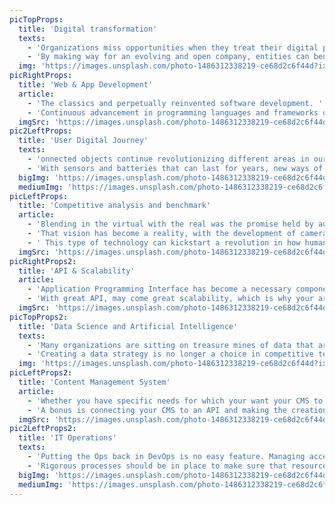```yaml
---
picTopProps:
  title: 'Digital transformation'
  texts:
    - 'Organizations miss opportunities when they treat their digital presence as static and unrelated to the rest of what the digital world has to offer.'
    - 'By making way for an evolving and open company, entities can benefit from what the internet has the best to offer, whether it is by interconnecting their very own tools, or by making use of several connectable technologies that can push their digital presence forward.'
  img: 'https://images.unsplash.com/photo-1486312338219-ce68d2c6f44d?ixlib=rb-4.0.3&ixid=MnwxMjA3fDB8MHxwaG90by1wYWdlfHx8fGVufDB8fHx8&auto=format&fit=crop&w=2372&q=80'
picRightProps:
  title: 'Web & App Development'
  article:
    - 'The classics and perpetually reinvented software development. '
    - 'Continuous advancement in programming languages and frameworks opens the way to more innovative and performing digital experiences, which helps redefine the format that can be used by organizations in their digital presence and the depth of technological possibilities they want to explore'
  imgSrc: 'https://images.unsplash.com/photo-1486312338219-ce68d2c6f44d?ixlib=rb-4.0.3&ixid=MnwxMjA3fDB8MHxwaG90by1wYWdlfHx8fGVufDB8fHx8&auto=format&fit=crop&w=2372&q=80'
pic2LeftProps:
  title: 'User Digital Journey'
  texts:
    - 'onnected objects continue revolutionizing different areas in our lives, from homes to territories, whatever wasn’t connected in the past, can now become “smart”, as in communicating information and oftentimes taking commands.'
    - 'With sensors and batteries that can last for years, new ways of collecting and acting on data received are invented each day'
  bigImg: 'https://images.unsplash.com/photo-1486312338219-ce68d2c6f44d?ixlib=rb-4.0.3&ixid=MnwxMjA3fDB8MHxwaG90by1wYWdlfHx8fGVufDB8fHx8&auto=format&fit=crop&w=2372&q=80'
  mediumImg: 'https://images.unsplash.com/photo-1486312338219-ce68d2c6f44d?ixlib=rb-4.0.3&ixid=MnwxMjA3fDB8MHxwaG90by1wYWdlfHx8fGVufDB8fHx8&auto=format&fit=crop&w=2372&q=80'
picLeftProps:
  title: 'Competitive analysis and benchmark'
  article:
    - 'Blending in the virtual with the real was the promise held by augmented reality technologies for years. '
    - 'That vision has become a reality, with the development of cameras on smartphones, that can now detect and measure in three dimensions, but also with the introduction of new headsets.'
    - ' This type of technology can kickstart a revolution in how humans will interact with the new blended spaces they’ll exist in.'
  imgSrc: 'https://images.unsplash.com/photo-1486312338219-ce68d2c6f44d?ixlib=rb-4.0.3&ixid=MnwxMjA3fDB8MHxwaG90by1wYWdlfHx8fGVufDB8fHx8&auto=format&fit=crop&w=2372&q=80'
picRightProps2:
  title: 'API & Scalability'
  article:
    - 'Application Programming Interface has become a necessary component in organizations’ digital agility, by making their data more flexible and adaptable to different use cases.'
    - 'With great API, may come great scalability, which is why your architecture should be able to handle going from 0 to 1, 10, or 100 million requests effortlessly.'
  imgSrc: 'https://images.unsplash.com/photo-1486312338219-ce68d2c6f44d?ixlib=rb-4.0.3&ixid=MnwxMjA3fDB8MHxwaG90by1wYWdlfHx8fGVufDB8fHx8&auto=format&fit=crop&w=2372&q=80'
picTopProps2:
  title: 'Data Science and Artificial Intelligence'
  texts:
    - 'Many organizations are sitting on treasure mines of data that are often unused, or worse, un-digitalized.'
    - 'Creating a data strategy is no longer a choice in competitive territories and markets, where its use is not limited to what is collected, but expanded to the understanding of future trends and challenges, by leveraging the power of Artificial Intelligence.'
  img: 'https://images.unsplash.com/photo-1486312338219-ce68d2c6f44d?ixlib=rb-4.0.3&ixid=MnwxMjA3fDB8MHxwaG90by1wYWdlfHx8fGVufDB8fHx8&auto=format&fit=crop&w=2372&q=80'
picLeftProps2:
  title: 'Content Management System'
  article:
    - 'Whether you have specific needs for which your want your CMS to be custom-made or a headless CMS repurposed for your workflow, managing your content should not be painful.'
    - 'A bonus is connecting your CMS to an API and making the creation, editing, and management of your content cross-channels as easy as publishing it.'
  imgSrc: 'https://images.unsplash.com/photo-1486312338219-ce68d2c6f44d?ixlib=rb-4.0.3&ixid=MnwxMjA3fDB8MHxwaG90by1wYWdlfHx8fGVufDB8fHx8&auto=format&fit=crop&w=2372&q=80'
pic2LeftProps2:
  title: 'IT Operations'
  texts:
    - 'Putting the Ops back in DevOps is no easy feature. Managing access levels, security of data, using the proper infrastructures to handle the workload, while making sure that performances are ideal.'
    - 'Rigorous processes should be in place to make sure that resources are well planned and easily scalable, without overpowering for the sake of being safe.'
  bigImg: 'https://images.unsplash.com/photo-1486312338219-ce68d2c6f44d?ixlib=rb-4.0.3&ixid=MnwxMjA3fDB8MHxwaG90by1wYWdlfHx8fGVufDB8fHx8&auto=format&fit=crop&w=2372&q=80'
  mediumImg: 'https://images.unsplash.com/photo-1486312338219-ce68d2c6f44d?ixlib=rb-4.0.3&ixid=MnwxMjA3fDB8MHxwaG90by1wYWdlfHx8fGVufDB8fHx8&auto=format&fit=crop&w=2372&q=80'
---
```

